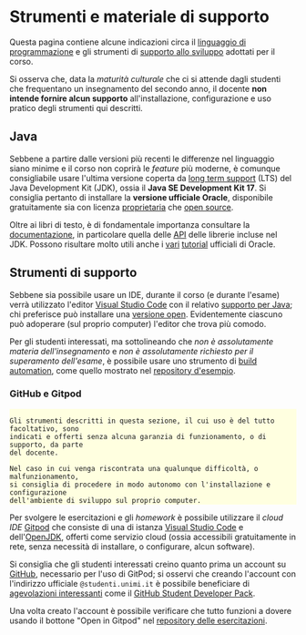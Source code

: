 # Strumenti e materiale di supporto

Questa pagina contiene alcune indicazioni circa il [linguaggio di
programmazione](#Java) e gli strumenti di [supporto allo sviluppo](#supporto)
adottati per il corso.

Si osserva che, data la *maturità culturale* che ci si attende dagli studenti
che frequentano un insegnamento del secondo anno, il docente **non intende
fornire alcun supporto** all'installazione, configurazione e uso pratico degli
strumenti qui descritti.

## Java

Sebbene a partire dalle versioni più recenti le differenze nel linguaggio siano
minime e il corso non coprirà le *feature* più moderne, è comunque consigliabile
usare l'ultima versione coperta da [long term
support](https://en.wikipedia.org/wiki/Long-term_support) (LTS) del Java
Development Kit (JDK), ossia il **Java SE Development Kit 17**.  Si consiglia
pertanto di installare la **versione ufficiale Oracle**, disponibile
gratuitamente sia con licenza
[proprietaria](https://www.oracle.com/technetwork/java/javase/downloads/) che
[open source](https://openjdk.java.net/).

Oltre ai libri di testo, è di fondamentale importanza consultare la
[documentazione](https://docs.oracle.com/en/java/javase/17/), in particolare
quella delle [API](https://docs.oracle.com/en/java/javase/17/docs/api/) delle
librerie incluse nel JDK. Possono risultare molto utili anche i [vari](https://docs.oracle.com/javase/tutorial/) [tutorial](https://dev.java/learn/) ufficiali di Oracle.

## Strumenti di supporto

Sebbene sia possibile usare un IDE, durante il corso (e durante l'esame) verrà
utilizzato l'editor [Visual Studio Code](https://code.visualstudio.com/) con il
relativo [supporto per Java](https://code.visualstudio.com/docs/languages/java);
chi preferisce può installare una [versione open](https://vscodium.com/).
Evidentemente ciascuno può adoperare (sul proprio computer) l'editor che trova
più comodo.

Per gli studenti interessati, ma sottolineando che *non è assolutamente materia
dell'insegnamento* e *non è assolutamente richiesto per il superamento dell'esame*,
è possibile usare uno strumento di [build automation](https://en.wikipedia.org/wiki/Build_automation),
come quello mostrato nel [repository d'esempio](https://github.com/prog2-unimi/build-automation-example).

### GitHub e Gitpod

<div style="background-color: lightyellow;">

```{warning}

Gli strumenti descritti in questa sezione, il cui uso è del tutto facoltativo, sono
indicati e offerti senza alcuna garanzia di funzionamento, o di supporto, da parte
del docente.

Nel caso in cui venga riscontrata una qualunque difficoltà, o malfunzionamento,
si consiglia di procedere in modo autonomo con l'installazione e configurazione
dell'ambiente di sviluppo sul proprio computer.
```
</div>

Per svolgere le esercitazioni e gli *homework* è possibile utilizzare il *cloud
IDE* [Gitpod](https://www.gitpod.io/) che consiste di una di istanza [Visual
Studio Code](https://code.visualstudio.com/) e
dell'[OpenJDK](https://openjdk.java.net/), offerti come servizio cloud (ossia
accessibili gratuitamente in rete, senza necessità di installare, o configurare,
alcun software).

Si consiglia che gli studenti interessati creino quanto prima un account su
[GitHub](https://github.com/), necessario per l'uso di GitPod; si osservi che
creando l'account con l'indirizzo ufficiale `@studenti.unimi.it` è possibile
beneficiare di [agevolazioni
interessanti](https://education.github.com/students) come il [GitHub Student
Developer Pack](https://education.github.com/pack).

Una volta creato l'account è possibile verificare che tutto funzioni a dovere
usando il bottone "Open in Gitpod" nel [repository delle
esercitazioni](https://github.com/prog2-unimi/esercitazioni).